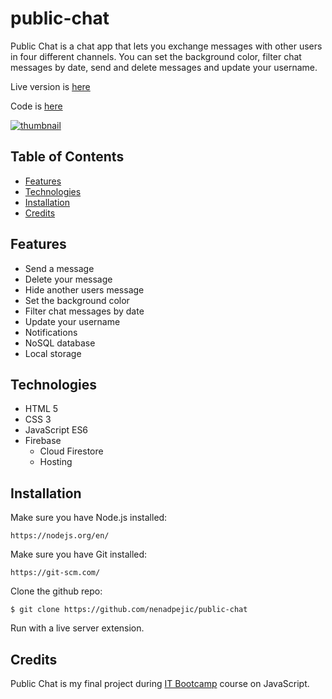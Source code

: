 # public-chat

Public Chat is a chat app that lets you exchange messages with other users in four different channels. You can set the background color, filter chat messages by date, send and delete messages and update your username.

Live version is [here](https://project-chat-326ac.web.app/)

Code is [here](https://github.com/nenadpejic/public-chat)

[![thumbnail](https://user-images.githubusercontent.com/50808282/103426327-fddb3780-4bb8-11eb-9d65-b18357d28d93.png)](https://project-chat-326ac.web.app/)

## Table of Contents

- [Features](#features)
- [Technologies](#technologies)
- [Installation](#installation)
- [Credits](#credits)

## Features

- Send a message
- Delete your message
- Hide another users message
- Set the background color
- Filter chat messages by date
- Update your username
- Notifications
- NoSQL database
- Local storage

## Technologies

- HTML 5
- CSS 3
- JavaScript ES6
- Firebase
  - Cloud Firestore
  - Hosting

## Installation

Make sure you have Node.js installed:
```
https://nodejs.org/en/
```

Make sure you have Git installed:
```
https://git-scm.com/
```

Clone the github repo:
```
$ git clone https://github.com/nenadpejic/public-chat
```
Run with a live server extension.

## Credits

Public Chat is my final project during [IT Bootcamp](https://itbootcamp.rs/) course on JavaScript.
